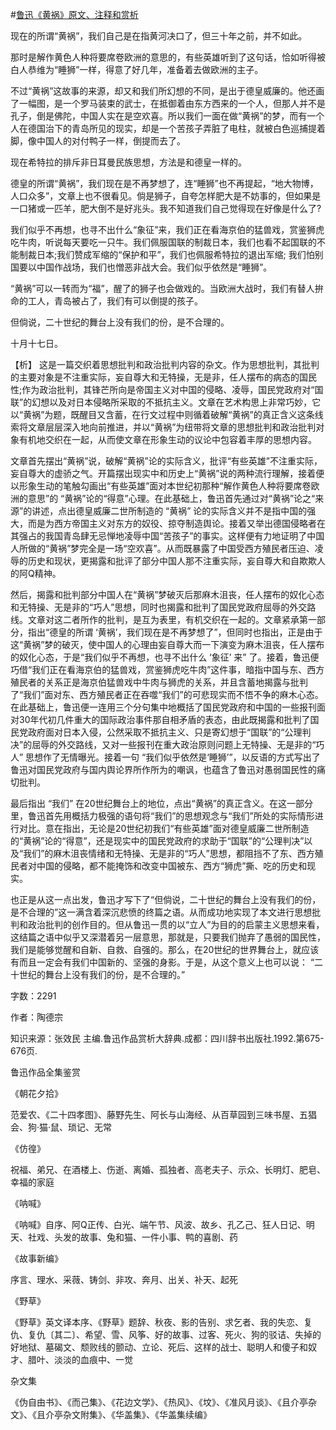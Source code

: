 #[鲁迅《黄祸》原文、注释和赏析](https://www.vrrw.net/wx/9707.html)

现在的所谓“黄祸”，我们自己是在指黄河决口了，但三十年之前，并不如此。

那时是解作黄色人种将要席卷欧洲的意思的，有些英雄听到了这句话，恰如听得被白人恭维为“睡狮”一样，得意了好几年，准备着去做欧洲的主子。

不过“黄祸”这故事的来源，却又和我们所幻想的不同，是出于德皇威廉的。他还画了一幅图，是一个罗马装束的武士，在抵御着由东方西来的一个人，但那人并不是孔子，倒是佛陀，中国人实在是空欢喜。所以我们一面在做“黄祸”的梦，而有一个人在德国治下的青岛所见的现实，却是一个苦孩子弄脏了电柱，就被白色巡捕提着脚，像中国人的对付鸭子一样，倒提而去了。

现在希特拉的排斥非日耳曼民族思想，方法是和德皇一样的。

德皇的所谓“黄祸”，我们现在是不再梦想了，连“睡狮”也不再提起，“地大物博，人口众多”，文章上也不很看见。倘是狮子，自夸怎样肥大是不妨事的，但如果是一口猪或一匹羊，肥大倒不是好兆头。我不知道我们自己觉得现在好像是什么了?

我们似乎不再想，也寻不出什么“象征”来，我们正在看海京伯的猛兽戏，赏鉴狮虎吃牛肉，听说每天要吃一只牛。我们佩服国联的制裁日本，我们也看不起国联的不能制裁日本;我们赞成军缩的“保护和平”，我们也佩服希特拉的退出军缩; 我们怕别国要以中国作战场，我们也憎恶非战大会。我们似乎依然是“睡狮”。

“黄祸”可以一转而为“福”，醒了的狮子也会做戏的。当欧洲大战时，我们有替人拚命的工人，青岛被占了，我们有可以倒提的孩子。

但倘说，二十世纪的舞台上没有我们的份，是不合理的。

十月十七日。



【析】 这是一篇交织着思想批判和政治批判内容的杂文。作为思想批判，其批判的主要对象是不注重实际，妄自尊大和无特操，无是非，任人摆布的病态的国民性;作为政治批判，其锋芒所向是帝国主义对中国的侵略、凌辱，国民党政府对“国联”的幻想以及对日本侵略所采取的不抵抗主义。文章在艺术构思上非常巧妙，它以“黄祸”为题，既醒目又含蓄，在行文过程中则循着破解“黄祸”的真正含义这条线索将文章层层深入地向前推进，并以“黄祸”为纽带将文章的思想批判和政治批判对象有机地交织在一起，从而使文章在形象生动的议论中包容着丰厚的思想内容。

文章首先摆出“黄祸”说，破解“黄祸”论的实际含义，批评“有些英雄”不注重实际，妄自尊大的虚骄之气。开篇摆出现实中和历史上“黄祸”说的两种流行理解，接着便以形象生动的笔触勾画出“有些英雄”面对本世纪初那种“解作黄色人种将要席卷欧洲的意思”的 “黄祸”论的“得意”心理。在此基础上，鲁迅首先通过对“黄祸”论之“来源”的讲述，点出德皇威廉二世所制造的 “黄祸” 论的实际含义并不是指中国的强大，而是为西方帝国主义对东方的奴役、掠夺制造舆论。接着又举出德国侵略者在其强占的我国青岛肆无忌惮地凌辱中国“苦孩子”的事实。这样便有力地证明了中国人所做的“黄祸”梦完全是一场“空欢喜”。从而既暴露了中国受西方殖民者压迫、凌辱的历史和现状，更揭露和批评了部分中国人那不注重实际，妄自尊大和自欺欺人的阿Q精神。

然后，揭露和批判部分中国人在“黄祸”梦破灭后那麻木沮丧，任人摆布的奴化心态和无特操、无是非的“巧人”思想，同时也揭露和批判了国民党政府屈辱的外交路线。文章对这二者所作的批判，是互为表里，有机交织在一起的。文章紧承第一部分，指出“德皇的所谓 ‘黄祸’，我们现在是不再梦想了”，但同时也指出，正是由于这“黄祸”梦的破灭，使中国人的心理由妄自尊大而一下演变为麻木沮丧，任人摆布的奴化心态，于是“我们似乎不再想，也寻不出什么 ‘象征’ 来” 了。接着，鲁迅便巧借“我们正在看海京伯的猛兽戏，赏鉴狮虎吃牛肉”这件事，暗指中国与东、西方殖民者的关系正是海京伯猛兽戏中牛肉与狮虎的关系，并且含蓄地揭露与批判了“我们”面对东、西方殖民者正在吞噬“我们”的可悲现实而不悟不争的麻木心态。在此基础上，鲁迅便一连用三个分句集中地概括了国民党政府和中国的一些报刊面对30年代初几件重大的国际政治事件那自相矛盾的表态，由此既揭露和批判了国民党政府面对日本入侵，公然采取不抵抗主义、只是寄幻想于“国联”的“公理判决”的屈辱的外交路线，又对一些报刊在重大政治原则问题上无特操、无是非的“巧人” 思想作了无情曝光。接着一句 “我们似乎依然是‘睡狮’”，以反语的方式写出了鲁迅对国民党政府与国内舆论界所作所为的嘲讽，也蕴含了鲁迅对愚弱国民性的痛切批判。

最后指出 “我们” 在20世纪舞台上的地位，点出“黄祸”的真正含义。在这一部分里，鲁迅首先用概括力极强的语句将“我们”的思想观念与“我们”所处的实际情形进行对比。意在指出，无论是20世纪初我们“有些英雄”面对德皇威廉二世所制造的“黄祸”论的“得意”，还是现实中的国民党政府的求助于“国联”的“公理判决”以及“我们”的麻木沮丧情绪和无特操、无是非的“巧人”思想，都阻挡不了东、西方殖民者对中国的侵略，都不能掩饰和改变中国被东、西方“狮虎”撕、吃的历史和现实。

也正是从这一点出发，鲁迅才写下了“但倘说，二十世纪的舞台上没有我们的份，是不合理的”这一满含着深沉悲愤的终篇之语。从而成功地实现了本文进行思想批判和政治批判的创作目的。但从鲁迅一贯的以“立人”为目的的启蒙主义思想来看，这结篇之语中似乎又深潜着另一层意思，那就是，只要我们抛弃了愚弱的国民性，我们是能够觉醒和自新、自救、自强的。那么，在20世纪的世界舞台上，就应该有而且一定会有我们中国新的、坚强的身影。于是，从这个意义上也可以说： “二十世纪的舞台上没有我们的份，是不合理的。”

字数：2291

作者：陶德宗

知识来源：张效民 主编.鲁迅作品赏析大辞典.成都：四川辞书出版社.1992.第675-676页.

鲁迅作品全集鉴赏

《朝花夕拾》

范爱农、《二十四孝图》、藤野先生、阿长与山海经、从百草园到三味书屋、五猖会、狗·猫·鼠、琐记、无常

《仿徨》

祝福、弟兄、在酒楼上、伤逝、离婚、孤独者、高老夫子、示众、长明灯、肥皂、幸福的家庭

《呐喊》

《呐喊》自序、阿Q正传、白光、端午节、风波、故乡、孔乙己、狂人日记、明天、社戏、头发的故事、兔和猫、一件小事、鸭的喜剧、药

《故事新编》

序言、理水、采薇、铸剑、非攻、奔月、出关、补天、起死

《野草》

《野草》英文译本序、《野草》题辞、秋夜、影的告别、求乞者、我的失恋、复仇、复仇〔其二〕、希望、雪、风筝、好的故事、过客、死火、狗的驳诘、失掉的好地狱、墓碣文、颓败线的颤动、立论、死后、这样的战士、聪明人和傻子和奴才、腊叶、淡淡的血痕中、一觉

杂文集

《伪自由书》、《而己集》、《花边文学》、《热风》、《坟》、《准风月谈》、《且介亭杂文》、《且介亭杂文附集》、《华盖集》、《华盖集续编》

